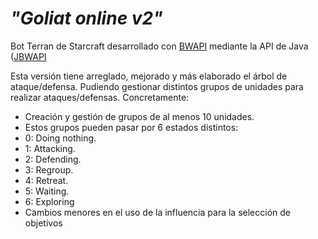 # _"Goliat online v2"_

Bot Terran de Starcraft desarrollado con [BWAPI](https://github.com/bwapi/bwapi) mediante la API de Java ([JBWAPI](https://github.com/JNIBWAPI/JNIBWAPI)

Esta versión tiene arreglado, mejorado y más elaborado el árbol de ataque/defensa. Pudiendo gestionar distintos grupos de unidades para realizar ataques/defensas. Concretamente:

* Creación y gestión de grupos de al menos 10 unidades.
 * Estos grupos pueden pasar por 6 estados distintos:
  * 0: Doing nothing.
  * 1: Attacking.
  * 2: Defending.
  * 3: Regroup.
  * 4: Retreat.
  * 5: Waiting.
  * 6: Exploring 
* Cambios menores en el uso de la influencia para la selección de objetivos